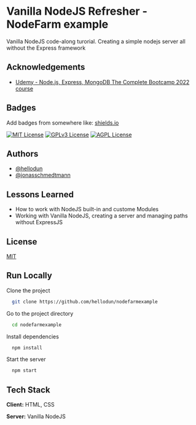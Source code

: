 
# Vanilla NodeJS Refresher - NodeFarm example

Vanilla NodeJS code-along turorial. Creating a simple nodejs server all without the Express framework

## Acknowledgements

 - [Udemy - Node.js, Express, MongoDB The Complete Bootcamp 2022 course](https://www.udemy.com/course/nodejs-express-mongodb-bootcamp/)
 
## Badges

Add badges from somewhere like: [shields.io](https://shields.io/)

[![MIT License](https://img.shields.io/badge/License-MIT-green.svg)](https://choosealicense.com/licenses/mit/)
[![GPLv3 License](https://img.shields.io/badge/License-GPL%20v3-yellow.svg)](https://opensource.org/licenses/)
[![AGPL License](https://img.shields.io/badge/license-AGPL-blue.svg)](http://www.gnu.org/licenses/agpl-3.0)


## Authors

- [@hellodun](https://github.com/hellodun)
- [@jonasschmedtmann](https://github.com/jonasschmedtmann)


## Lessons Learned

- How to work with NodeJS built-in and custome Modules
- Working with Vanilla NodeJS, creating a server and managing paths without ExpressJS 

## License

[MIT](https://choosealicense.com/licenses/mit/)


## Run Locally

Clone the project

```bash
  git clone https://github.com/hellodun/nodefarmexample
```

Go to the project directory

```bash
  cd nodefarmexample
```

Install dependencies

```bash
  npm install
```

Start the server

```bash
  npm start
```


## Tech Stack

**Client:** HTML, CSS

**Server:** Vanilla NodeJS

